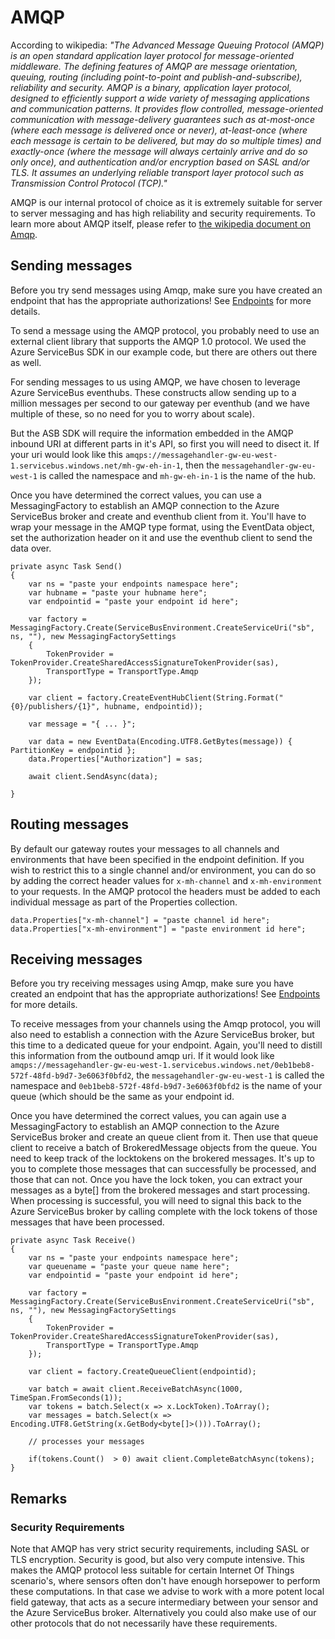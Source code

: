 # AMQP

According to wikipedia: *"The Advanced Message Queuing Protocol (AMQP) is an open standard application layer protocol for message-oriented middleware. The defining features of AMQP are message orientation, queuing, routing (including point-to-point and publish-and-subscribe), reliability and security. AMQP is a binary, application layer protocol, designed to efficiently support a wide variety of messaging applications and communication patterns. It provides flow controlled, message-oriented communication with message-delivery guarantees such as at-most-once (where each message is delivered once or never), at-least-once (where each message is certain to be delivered, but may do so multiple times) and exactly-once (where the message will always certainly arrive and do so only once), and authentication and/or encryption based on SASL and/or TLS. It assumes an underlying reliable transport layer protocol such as Transmission Control Protocol (TCP)."*

AMQP is our internal protocol of choice as it is extremely suitable for server to server messaging and has high reliability and security requirements. To learn more about AMQP itself, please refer to [the wikipedia document on Amqp](http://en.wikipedia.org/wiki/Advanced_Message_Queuing_Protocol).

## <a name="sending"></a>Sending messages

Before you try send messages using Amqp, make sure you have created an endpoint that has the appropriate authorizations! See [Endpoints](/documentation/connectivity/endpoints) for more details.

To send a message using the AMQP protocol, you probably need to use an external client library that supports the AMQP 1.0 protocol. We used the Azure ServiceBus SDK in our example code, but there are others out there as well.

For sending messages to us using AMQP, we have chosen to leverage Azure ServiceBus eventhubs. These constructs allow sending up to a million messages per second to our gateway per eventhub (and we have multiple of these, so no need for you to worry about scale). 

But the ASB SDK will require the information embedded in the AMQP inbound URI at different parts in it's API, so first you will need to disect it. If your uri would look like this `amqps://messagehandler-gw-eu-west-1.servicebus.windows.net/mh-gw-eh-in-1`, then the `messagehandler-gw-eu-west-1` is called the namespace and `mh-gw-eh-in-1` is the name of the hub.

Once you have determined the correct values, you can use a MessagingFactory to establish an AMQP connection to the Azure ServiceBus broker and create and eventhub client from it. You'll have to wrap your message in the AMQP type format, using the EventData object, set the authorization header on it and use the eventhub client to send the data over.

	private async Task Send()
    {
		var ns = "paste your endpoints namespace here";
		var hubname = "paste your hubname here";
		var endpointid = "paste your endpoint id here";
		
		var factory = MessagingFactory.Create(ServiceBusEnvironment.CreateServiceUri("sb", ns, ""), new MessagingFactorySettings
        {
            TokenProvider = TokenProvider.CreateSharedAccessSignatureTokenProvider(sas),
            TransportType = TransportType.Amqp
        });

        var client = factory.CreateEventHubClient(String.Format("{0}/publishers/{1}", hubname, endpointid));

        var message = "{ ... }";
		
		var data = new EventData(Encoding.UTF8.GetBytes(message)) { PartitionKey = endpointid };
        data.Properties["Authorization"] = sas;

        await client.SendAsync(data);

    }
	
## Routing messages

By default our gateway routes your messages to all channels and environments that have been specified in the endpoint definition. If you wish to restrict this to a single channel and/or environment, you can do so by adding the correct header values for `x-mh-channel` and `x-mh-environment` to your requests. In the AMQP protocol the headers must be added to each individual message as part of the Properties collection.

	data.Properties["x-mh-channel"] = "paste channel id here";
	data.Properties["x-mh-environment"] = "paste environment id here";
	
## <a name="receiving"></a>Receiving messages

Before you try receiving messages using Amqp, make sure you have created an endpoint that has the appropriate authorizations! See [Endpoints](/documentation/connectivity/endpoints) for more details.

To receive messages from your channels using the Amqp protocol, you will also need to establish a connection with the Azure ServiceBus broker, but this time to a dedicated queue for your endpoint. Again, you'll need to distill this information from the outbound amqp uri. If it would look like `amqps://messagehandler-gw-eu-west-1.servicebus.windows.net/0eb1beb8-572f-48fd-b9d7-3e6063f0bfd2`, the `messagehandler-gw-eu-west-1` is called the namespace and `0eb1beb8-572f-48fd-b9d7-3e6063f0bfd2` is the name of your queue (which should be the same as your endpoint id.

Once you have determined the correct values, you can again use a MessagingFactory to establish an AMQP connection to the Azure ServiceBus broker and create an queue client from it. Then use that queue client to receive a batch of BrokeredMessage objects from the queue. You need to keep track of the locktokens on the brokered messages. It's up to you to complete those messages that can successfully be processed, and those that can not. Once you have the lock token, you can extract your messages as a byte[] from the brokered messages and start processing. When processing is successful, you will need to signal this back to the Azure ServiceBus broker by calling complete with the lock tokens of those messages that have been processed. 

	private async Task Receive()
    {
		var ns = "paste your endpoints namespace here";
		var queuename = "paste your queue name here";
		var endpointid = "paste your endpoint id here";
		
		var factory = MessagingFactory.Create(ServiceBusEnvironment.CreateServiceUri("sb", ns, ""), new MessagingFactorySettings
        {
            TokenProvider = TokenProvider.CreateSharedAccessSignatureTokenProvider(sas),
            TransportType = TransportType.Amqp
        });
		
		var client = factory.CreateQueueClient(endpointid);
		
		var batch = await client.ReceiveBatchAsync(1000, TimeSpan.FromSeconds(1));
		var tokens = batch.Select(x => x.LockToken).ToArray();
		var messages = batch.Select(x => Encoding.UTF8.GetString(x.GetBody<byte[]>())).ToArray();
		
		// processes your messages
		
		if(tokens.Count()  > 0) await client.CompleteBatchAsync(tokens);
    }
	
## Remarks

### Security Requirements

Note that AMQP has very strict security requirements, including SASL or TLS encryption. Security is good, but also very compute intensive. This makes the AMQP protocol less suitable for certain Internet Of Things scenario's, where sensors often don't have enough horsepower to perform these computations. In that case we advise to work with a more potent local field gateway, that acts as a secure intermediary between your sensor and the Azure ServiceBus broker. Alternatively you could also make use of our other protocols that do not necessarily have these requirements.